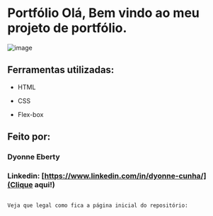# Portfólio Olá, Bem vindo ao meu projeto de portfólio.

![image](https://user-images.githubusercontent.com/77756047/211304452-220fedf0-f91b-490f-8a65-a60ce860bc5c.png)

## Ferramentas utilizadas:

* HTML

* CSS

* Flex-box

## Feito por:

### Dyonne Eberty

### Linkedin: [https://www.linkedin.com/in/dyonne-cunha/](Clique aqui!)

```

Veja que legal como fica a página inicial do repositório:
